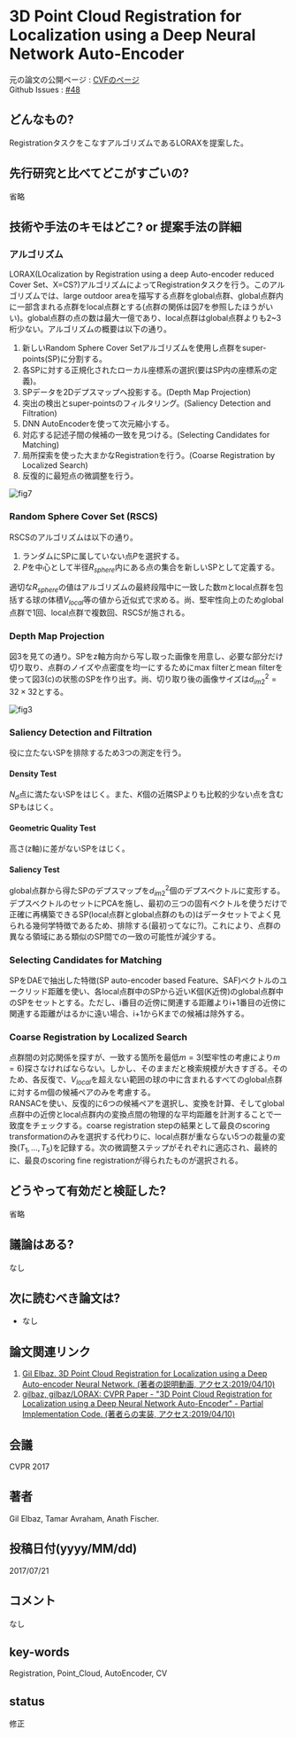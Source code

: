 # 3D Point Cloud Registration for Localization using a Deep Neural Network Auto-Encoder

元の論文の公開ページ : [CVFのページ](http://openaccess.thecvf.com/content_cvpr_2017/papers/Elbaz_3D_Point_Cloud_CVPR_2017_paper.pdf)  
Github Issues : [#48](https://github.com/Obarads/obarads.github.io/issues/48)

## どんなもの?
RegistrationタスクをこなすアルゴリズムであるLORAXを提案した。

## 先行研究と比べてどこがすごいの?
省略

## 技術や手法のキモはどこ? or 提案手法の詳細
### アルゴリズム
LORAX(LOcalization by Registration using a deep Auto-encoder reduced Cover Set、X=CS?)アルゴリズムによってRegistrationタスクを行う。このアルゴリズムでは、large outdoor areaを描写する点群をglobal点群、global点群内に一部含まれる点群をlocal点群とする(点群の関係は図7を参照したほうがいい)。global点群の点の数は最大一億であり、local点群はglobal点群よりも2~3桁少ない。アルゴリズムの概要は以下の通り。

1. 新しいRandom Sphere Cover Setアルゴリズムを使用し点群をsuper-points(SP)に分割する。
2. 各SPに対する正規化されたローカル座標系の選択(要はSP内の座標系の定義)。
3. SPデータを2Dデプスマップへ投影する。(Depth Map Projection)
4. 突出の検出とsuper-pointsのフィルタリング。(Saliency Detection and Filtration)
5. DNN AutoEncoderを使って次元縮小する。
6. 対応する記述子間の候補の一致を見つける。(Selecting Candidates for Matching)
7. 局所探索を使った大まかなRegistrationを行う。(Coarse Registration by Localized Search)
8. 反復的に最短点の微調整を行う。

![fig7](img/3PCRfLuaDNNA/fig7.png)

### Random Sphere Cover Set (RSCS)
RSCSのアルゴリズムは以下の通り。

1. ランダムにSPに属していない点$P$を選択する。
2. $P$を中心として半径$R_ {sphere}$内にある点の集合を新しいSPとして定義する。

適切な$R_ {sphere}$の値はアルゴリズムの最終段階中に一致した数$m$とlocal点群を包括する球の体積$V_ {local}$等の値から近似式で求める。尚、堅牢性向上のためglobal点群で1回、local点群で複数回、RSCSが施される。

### Depth Map Projection
図3を見ての通り。SPをz軸方向から写し取った画像を用意し、必要な部分だけ切り取り、点群のノイズや点密度を均一にするためにmax filterとmean filterを使って図3(c)の状態のSPを作り出す。尚、切り取り後の画像サイズは$d_ {im2}^2=32\times 32$とする。

![fig3](img/3PCRfLuaDNNA/fig3.png)

### Saliency Detection and Filtration
役に立たないSPを排除するため3つの測定を行う。

#### Density Test
$N_ d$点に満たないSPをはじく。また、$K$個の近隣SPよりも比較的少ない点を含むSPもはじく。

#### Geometric Quality Test
高さ(z軸)に差がないSPをはじく。

#### Saliency Test
global点群から得たSPのデプスマップを$d_ {im2}^2$個のデプスベクトルに変形する。デプスベクトルのセットにPCAを施し、最初の三つの固有ベクトルを使うだけで正確に再構築できるSP(local点群とglobal点群のもの)はデータセットでよく見られる幾何学特徴であるため、排除する(最初ってなに?)。これにより、点群の異なる領域にある類似のSP間での一致の可能性が減少する。

### Selecting Candidates for Matching
SPをDAEで抽出した特徴(SP auto-encoder based Feature、SAF)ベクトルのユークリッド距離を使い、各local点群中のSPから近いK個(K近傍)のglobal点群中のSPをセットとする。ただし、i番目の近傍に関連する距離よりi+1番目の近傍に関連する距離がはるかに遠い場合、i+1からKまでの候補は除外する。

### Coarse Registration by Localized Search
点群間の対応関係を探すが、一致する箇所を最低$m=3$(堅牢性の考慮により$m=6$)探さなければならない。しかし、そのままだと検索規模が大きすぎる。そのため、各反復で、$V_ {local}$を超えない範囲の球の中に含まれるすべてのglobal点群に対するm個の候補ペアのみを考慮する。  
RANSACを使い、反復的に6つの候補ペアを選択し、変換を計算、そしてglobal点群中の近傍とlocal点群内の変換点間の物理的な平均距離を計測することで一致度をチェックする。coarse registration stepの結果として最良のscoring transformationのみを選択する代わりに、local点群が重ならない5つの裁量の変換$(T_ 1, \ldots, T_ 5)$を記録する。次の微調整ステップがそれぞれに適応され、最終的に、最良のscoring fine registrationが得られたものが選択される。

## どうやって有効だと検証した?
省略

## 議論はある?
なし

## 次に読むべき論文は?
- なし

## 論文関連リンク
1. [Gil Elbaz. 3D Point Cloud Registration for Localization using a Deep Auto-encoder Neural Network. (著者の説明動画, アクセス:2019/04/10)](https://www.youtube.com/watch?v=iAScGjMvyHA)
2. [gilbaz, gilbaz/LORAX: CVPR Paper - "3D Point Cloud Registration for Localization using a Deep Neural Network Auto-Encoder" - Partial Implementation Code. (著者らの実装, アクセス:2019/04/10)](https://github.com/gilbaz/LORAX)

## 会議
CVPR 2017

## 著者
Gil Elbaz, Tamar Avraham, Anath Fischer. 

## 投稿日付(yyyy/MM/dd)
2017/07/21

## コメント
なし

## key-words
Registration, Point_Cloud, AutoEncoder, CV

## status
修正